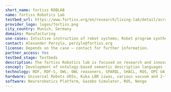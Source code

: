 ```yaml
---
short_name: fortiss ROBLAB
name: fortiss Robotics Lab
testbed_url: https://www.fortiss.org/en/research/living-lab/detail/acra4dt
provider_logo: logos/fortiss.png
city_country: Munich, Germany
domains: Manufacturing
use-cases: Intuitive instruction of robot systems; Robot program synthesis from declarative goal specifications; Autonomous manufacturing execution systems; Automated anomaly detection.
contact: Alexander Perzylo, perzylo@fortiss.org
license: Depends on the case – contact for further information.
partner_access: Yes
testbed_stage: Testbeds
description: The fortiss Robotics lab is focused on research and innovation on robot-based automation solutions and collaboration with interested stakeholders. It aims at addressing real-world problems and transferring the latest academic achievements into industrially relevant demonstration platforms and use cases. The implemented showcases are used to evaluate, validate, and disseminate research results to a broad audience ranging from industrial partners and other academic institutions to interested students. They further act as an open platform for discussions and joint developments on applied research. The focus is on robotic systems engineering, in particular the intuitive instruction of robot work cells, the semantic interoperability of manufacturing resources for knowledge-based autonomous production, as well as model-based software development for robotics. Within the fortiss Robotics Lab, experiments are conducted that serve to validate theoretical research results.
concept: Development of ontology-based semantic description languages for formal representation of automation knowledge, automatic reasoning components for interpreting semantic models, semantic digital twins of manufacturing resources, novel approaches to intuitive robot programming and work cell (re)configuration; autonomous manufacturing execution systems.
technology: RDF, RDF-S, OWL, OWL reasoners, SPARQL, SHACL, ROS, OPC UA, UA node set information modeling, graph databases.
hardware: Universal Robots UR5s, Kuka LBR iiwas, various vacuum and 2-finger parallel grippers, tool changers, automatic spindle system, F/T sensors, 2d/3d cameras, robot-mounted RGB projectors, 3D printers for rapid prototyping.
software: Neurorobotics Platform, Gazebo Simulator, ROS, Nengo
---
```


